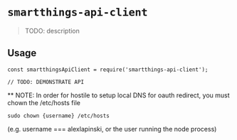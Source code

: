 # `smartthings-api-client`

> TODO: description

## Usage

```
const smartthingsApiClient = require('smartthings-api-client');

// TODO: DEMONSTRATE API
```


** NOTE: In order for hostile to setup local DNS for oauth redirect, you must chown the /etc/hosts file
```
sudo chown {username} /etc/hosts
```
(e.g. username === alexlapinski, or the user running the node process)